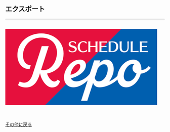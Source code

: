 ## エクスポート
***
<br />
<img src="../imgs/logo.png" width="480px">
<br /><br /><br />

[その他に戻る](../other.md)
